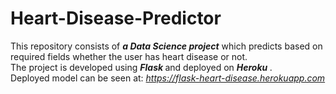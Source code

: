 # Heart-Disease-Predictor
This repository consists of <b> <i>a Data Science project</b></i> which predicts based on required fields whether the user has heart disease or not.<br>
The project is developed using <b> <i> Flask </i> </b> and deployed on <b> <i> Heroku </i> </b>.<br>
Deployed model can be seen at:<i> https://flask-heart-disease.herokuapp.com </i>

